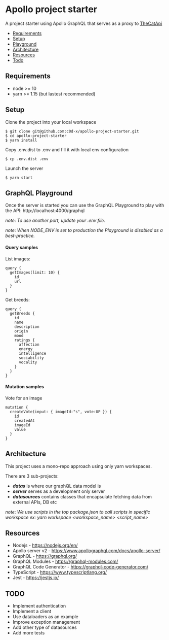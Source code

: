 
# Apollo project starter

A project starter using Apollo GraphQL that serves as a proxy to [TheCatApi ](https://docs.thecatapi.com/)

* [Requirements](#requirements)
* [Setup](#setup)
* [Playground](#graphql-playground)
* [Architecture](#architecture)
* [Resources](#resources)
* [Todo](#todo)

## Requirements

* node >= 10
* yarn >= 1.15 (but lastest recommended)

## Setup

Clone the project into your local workspace

```shell
$ git clone git@github.com:c0d-x/apollo-project-starter.git
$ cd apollo-project-starter
$ yarn install
```

Copy .env.dist to .env and fill it with local env configuration

```shell
$ cp .env.dist .env
```

Launch the server

```shell
$ yarn start
```

## GraphQL Playground

Once the server is started you can use the GraphQL Playground to play with the API:
http://localhost:4000/graphql

_note_: *To use another port, update your .env file.*

_note_: *When NODE_ENV is set to production the Playground is disabled as a best-practice.*

#### Query samples

List images:

    query {
      getImages(limit: 10) {
        id
        url
      }
    }

Get breeds:

    query {
      getBreeds {
        id
        name
        description
        origin
        mood
        ratings {
          affection
          energy
          intelligence
          sociability
          vocality
        }
      }
    }


#### Mutation samples

Vote for an image

    mutation {
      createVote(input: { imageId:"s", vote:UP }) {
        id
        createdAt
        imageId
        value
      }
    }



## Architecture

This project uses a mono-repo approach using only yarn workspaces.

There are 3 sub-projects:

* **_datas_** is where our graphQL data model is
* **_server_** serves as a development only server
* **_datasources_** contains classes that encapsulate fetching data from external APIs, DB etc

_note_: *We use scripts in the top package.json to call scripts in specific workspace
 ex: yarn workspace <workspace_name> <script_name>*

 ## Resources

* Nodejs - https://nodejs.org/en/
* Apollo server v2 - https://www.apollographql.com/docs/apollo-server/
* GraphQL - https://graphql.org/
* GraphQL Modules - https://graphql-modules.com/
* GraphQL Code Generator - https://graphql-code-generator.com/
* TypeScript - https://www.typescriptlang.org/
* Jest - https://jestjs.io/

 ## TODO

* Implement authentication
* Implement a client 
* Use dataloaders as an example
* Improve exception management
* Add other type of datasources
* Add more tests

